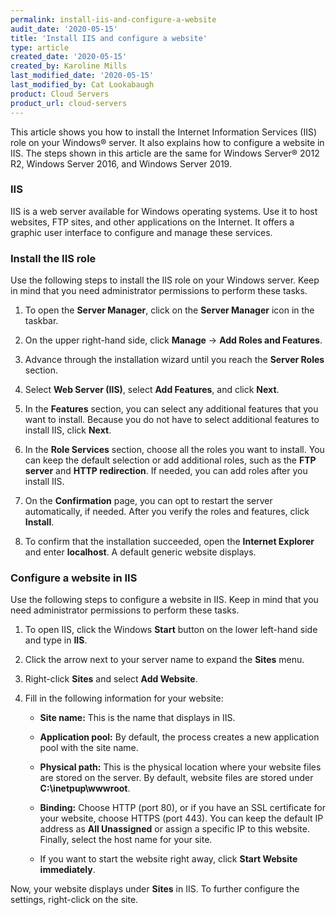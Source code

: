 ```yaml
---
permalink: install-iis-and-configure-a-website
audit_date: '2020-05-15'
title: 'Install IIS and configure a website'
type: article
created_date: '2020-05-15'
created_by: Karoline Mills
last_modified_date: '2020-05-15'
last_modified_by: Cat Lookabaugh
product: Cloud Servers
product_url: cloud-servers
---
```


This article shows you how to install the Internet Information Services (IIS) role on your Windows&reg;
server. It also explains how to configure a website in IIS. The steps shown in this article are the same
for Windows Server&reg; 2012 R2, Windows Server 2016, and Windows Server 2019.

### IIS

IIS is a web server available for Windows operating systems. Use it to host websites, FTP sites, and other
applications on the Internet. It offers a graphic user interface to configure and manage these services.

### Install the IIS role

Use the following steps to install the IIS role on your Windows server. Keep in mind that you need
administrator permissions to perform these tasks.

1.	To open the **Server Manager**, click on the **Server Manager** icon in the taskbar.

2.	On the upper right-hand side, click **Manage** -> **Add Roles and Features**.

3.	Advance through the installation wizard until you reach the **Server Roles** section.

4.	Select **Web Server (IIS)**, select **Add Features**, and click **Next**.

5.	In the **Features** section, you can select any additional features that you want to install.
    Because you do not have to select additional features to install IIS, click **Next**.

6.	In the **Role Services** section, choose all the roles you want to install. You can keep the default
    selection or add additional roles, such as the **FTP server** and **HTTP redirection**. If needed, you can add
    roles after you install IIS.

7.	On the **Confirmation** page, you can opt to restart the server automatically, if needed. After you
    verify the roles and features, click **Install**.

8.	To confirm that the installation succeeded, open the **Internet Explorer** and enter **localhost**. A
    default generic website displays.

### Configure a website in IIS

Use the following steps to configure a website in IIS. Keep in mind that you need administrator permissions
to perform these tasks.

1.	To open IIS, click the Windows **Start** button on the lower left-hand side and type in **IIS**.

2.	Click the arrow next to your server name to expand the **Sites** menu.

3.	Right-click **Sites** and select **Add Website**.

4.	Fill in the following information for your website:

    - **Site name:** This is the name that displays in IIS.

    - **Application pool:** By default, the process creates a new application pool with the site name.

    - **Physical path:** This is the physical location where your website files are stored on the server.
    By default, website files are stored under **C:\inetpup\wwwroot**.

    - **Binding:** Choose HTTP (port 80), or if you have an SSL certificate for your website, choose HTTPS
    (port 443). You can keep the default IP address as **All Unassigned** or assign a specific IP to this
    website. Finally, select the host name for your site.

    - If you want to start the website right away, click **Start Website immediately**.

Now, your website displays under **Sites** in IIS. To further configure the settings, right-click on the site.
